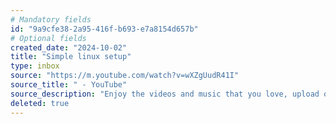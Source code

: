 ```yaml
---
# Mandatory fields
id: "9a9cfe38-2a95-416f-b693-e7a8154d657b"
# Optional fields
created_date: "2024-10-02"
title: "Simple linux setup"
type: inbox
source: "https://m.youtube.com/watch?v=wXZgUudR41I"
source_title: " - YouTube"
source_description: "Enjoy the videos and music that you love, upload original content and share it all with friends, family and the world on YouTube."
deleted: true
---
```

